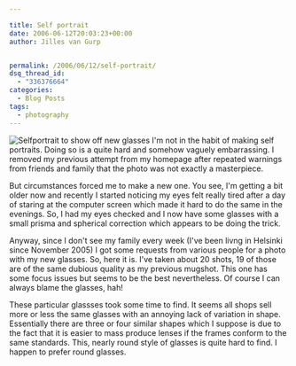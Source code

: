 ```yaml
---

title: Self portrait
date: 2006-06-12T20:03:23+00:00
author: Jilles van Gurp


permalink: /2006/06/12/self-portrait/
dsq_thread_id:
  - "336376664"
categories:
  - Blog Posts
tags:
  - photography
---
```

![Selfportrait to show off new glasses](https://www.jillesvangurp.com/images/selfportrait.jpg)
I'm not in the habit of making self portraits. Doing so is a quite hard and somehow vaguely embarrassing. I removed my previous attempt from my homepage after repeated warnings from friends and family that the photo was not exactly a masterpiece.

But circumstances forced me to make a new one. You see, I'm getting a bit older now and recently I started noticing my eyes felt really tired after a day of staring at the computer screen which made it hard to do the same in the evenings. So, I had my eyes checked and I now have some glasses with a small prisma and spherical correction which appears to be doing the trick.

Anyway, since I don't see my family every week (I've been livng in Helsinki since November 2005) I got some requests from various people for a photo with my new glasses. So, here it is. I've taken about 20 shots, 19 of those are of the same dubious quality as my previous mugshot.  This one has some focus issues but seems to be the best nevertheless. Of course I can always blame the glasses, hah!

These particular glassses took some time to find. It seems all shops sell more or less the same glasses with an annoying lack of variation in shape. Essentially there are three or four similar shapes which I suppose is due to the fact that it is easier to mass produce lenses if the frames conform to the same standards. This, nearly round style of glasses is quite hard to find. I happen to prefer round glasses.